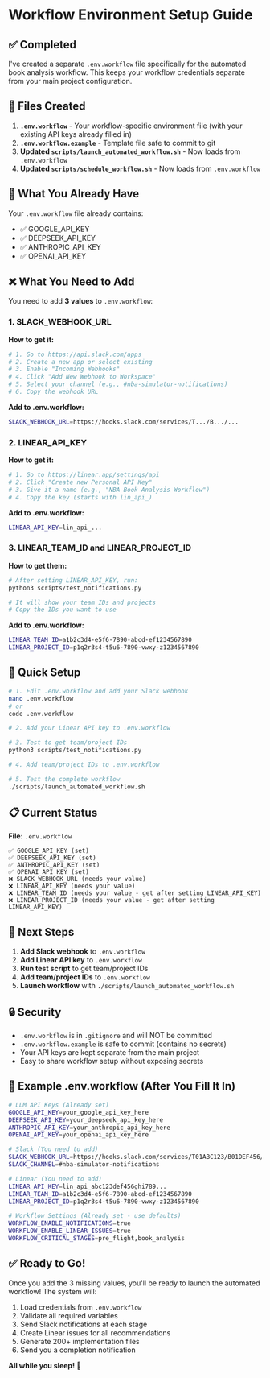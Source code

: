 # Workflow Environment Setup Guide

## ✅ Completed

I've created a separate `.env.workflow` file specifically for the automated book analysis workflow. This keeps your workflow credentials separate from your main project configuration.

## 📁 Files Created

1. **`.env.workflow`** - Your workflow-specific environment file (with your existing API keys already filled in)
2. **`.env.workflow.example`** - Template file safe to commit to git
3. **Updated `scripts/launch_automated_workflow.sh`** - Now loads from `.env.workflow`
4. **Updated `scripts/schedule_workflow.sh`** - Now loads from `.env.workflow`

## 🔑 What You Already Have

Your `.env.workflow` file already contains:
- ✅ GOOGLE_API_KEY
- ✅ DEEPSEEK_API_KEY
- ✅ ANTHROPIC_API_KEY
- ✅ OPENAI_API_KEY

## ❌ What You Need to Add

You need to add **3 values** to `.env.workflow`:

### 1. SLACK_WEBHOOK_URL

**How to get it:**
```bash
# 1. Go to https://api.slack.com/apps
# 2. Create a new app or select existing
# 3. Enable "Incoming Webhooks"
# 4. Click "Add New Webhook to Workspace"
# 5. Select your channel (e.g., #nba-simulator-notifications)
# 6. Copy the webhook URL
```

**Add to .env.workflow:**
```bash
SLACK_WEBHOOK_URL=https://hooks.slack.com/services/T.../B.../...
```

### 2. LINEAR_API_KEY

**How to get it:**
```bash
# 1. Go to https://linear.app/settings/api
# 2. Click "Create new Personal API Key"
# 3. Give it a name (e.g., "NBA Book Analysis Workflow")
# 4. Copy the key (starts with lin_api_)
```

**Add to .env.workflow:**
```bash
LINEAR_API_KEY=lin_api_...
```

### 3. LINEAR_TEAM_ID and LINEAR_PROJECT_ID

**How to get them:**
```bash
# After setting LINEAR_API_KEY, run:
python3 scripts/test_notifications.py

# It will show your team IDs and projects
# Copy the IDs you want to use
```

**Add to .env.workflow:**
```bash
LINEAR_TEAM_ID=a1b2c3d4-e5f6-7890-abcd-ef1234567890
LINEAR_PROJECT_ID=p1q2r3s4-t5u6-7890-vwxy-z1234567890
```

## 🚀 Quick Setup

```bash
# 1. Edit .env.workflow and add your Slack webhook
nano .env.workflow
# or
code .env.workflow

# 2. Add your Linear API key to .env.workflow

# 3. Test to get team/project IDs
python3 scripts/test_notifications.py

# 4. Add team/project IDs to .env.workflow

# 5. Test the complete workflow
./scripts/launch_automated_workflow.sh
```

## 📋 Current Status

**File:** `.env.workflow`

```
✅ GOOGLE_API_KEY (set)
✅ DEEPSEEK_API_KEY (set)
✅ ANTHROPIC_API_KEY (set)
✅ OPENAI_API_KEY (set)
❌ SLACK_WEBHOOK_URL (needs your value)
❌ LINEAR_API_KEY (needs your value)
❌ LINEAR_TEAM_ID (needs your value - get after setting LINEAR_API_KEY)
❌ LINEAR_PROJECT_ID (needs your value - get after setting LINEAR_API_KEY)
```

## 🎯 Next Steps

1. **Add Slack webhook** to `.env.workflow`
2. **Add Linear API key** to `.env.workflow`
3. **Run test script** to get team/project IDs
4. **Add team/project IDs** to `.env.workflow`
5. **Launch workflow** with `./scripts/launch_automated_workflow.sh`

## 🔒 Security

- `.env.workflow` is in `.gitignore` and will NOT be committed
- `.env.workflow.example` is safe to commit (contains no secrets)
- Your API keys are kept separate from the main project
- Easy to share workflow setup without exposing secrets

## 📝 Example .env.workflow (After You Fill It In)

```bash
# LLM API Keys (Already set)
GOOGLE_API_KEY=your_google_api_key_here
DEEPSEEK_API_KEY=your_deepseek_api_key_here
ANTHROPIC_API_KEY=your_anthropic_api_key_here
OPENAI_API_KEY=your_openai_api_key_here

# Slack (You need to add)
SLACK_WEBHOOK_URL=https://hooks.slack.com/services/T01ABC123/B01DEF456/xyz789...
SLACK_CHANNEL=#nba-simulator-notifications

# Linear (You need to add)
LINEAR_API_KEY=lin_api_abc123def456ghi789...
LINEAR_TEAM_ID=a1b2c3d4-e5f6-7890-abcd-ef1234567890
LINEAR_PROJECT_ID=p1q2r3s4-t5u6-7890-vwxy-z1234567890

# Workflow Settings (Already set - use defaults)
WORKFLOW_ENABLE_NOTIFICATIONS=true
WORKFLOW_ENABLE_LINEAR_ISSUES=true
WORKFLOW_CRITICAL_STAGES=pre_flight,book_analysis
```

## ✅ Ready to Go!

Once you add the 3 missing values, you'll be ready to launch the automated workflow! The system will:

1. Load credentials from `.env.workflow`
2. Validate all required variables
3. Send Slack notifications at each stage
4. Create Linear issues for all recommendations
5. Generate 200+ implementation files
6. Send you a completion notification

**All while you sleep!** 🌙




